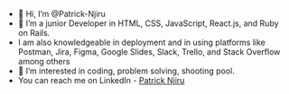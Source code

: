 - 👋 Hi, I’m @Patrick-Njiru
- 🌱 I’m a junior Developer in HTML, CSS, JavaScript, React.js, and Ruby on Rails.
-  I am also knowledgeable in deployment and in using platforms like Postman, Jira, Figma, Google Slides, Slack, Trello, and Stack Overflow among others
- 👀 I’m interested in coding, problem solving, shooting pool.
- You can reach me on LinkedIn - [Patrick Njiru](httpswwwlinkedincominpatricknjiru7569241ba)


<!---
Patrick-Njiru/Patrick-Njiru is a ✨ special ✨ repository because its `README.md` (this file) appears on your GitHub profile.
You can click the Preview link to take a look at your changes.
--->
